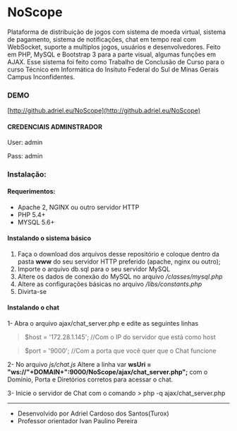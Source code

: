 # NoScope
Plataforma de distribuição de jogos com sistema de moeda virtual, sistema de pagamento, sistema de notificações, chat em tempo real com WebSocket, suporte a multiplos jogos, usuários e desenvolvedores. Feito em PHP, MySQL e Bootstrap 3 para a parte visual, algumas funções em AJAX.
Esse sistema foi feito como Trabalho de Conclusão de Curso para o curso Técnico em Informática do Insituto Federal do Sul de Minas Gerais Campus Inconfidentes.

### DEMO
[http://github.adriel.eu/NoScope](http://github.adriel.eu/NoScope)
#### CREDENCIAIS ADMINSTRADOR
User: admin

Pass: admin

### Instalação:
#### Requerimentos:
- Apache 2, NGINX ou outro servidor HTTP
- PHP 5.4+
- MYSQL 5.6+

#### Instalando o sistema básico
1. Faça o download dos arquivos desse repositório e coloque dentro da pasta **www** do seu servidor  HTTP preferido (apache, nginx ou outro);
2. Importe o arquivo db.sql para o seu servidor MySQL
3. Altere os dados de conexão do MySQL no arquivo _/classes/mysql.php_
4. Altere as configurações básicas no arquivo _/libs/constants.php_
5. Divirta-se

#### Instalando o chat

1- Abra o arquivo ajax/chat_server.php e edite as seguintes linhas

> $host = '172.28.1.145'; //Com o IP do servidor que está como host

> $port = '9000'; //Com a porta que você quer que o Chat funcione

2- No arquivo _js/chat.js_ Altere a linha var **wsUri = "ws://"+DOMAIN+":9000/NoScope/ajax/chat_server.php";** com o Domínio, Porta e Diretórios corretos para acessar o chat.

3- Inicie o servidor de Chat com o comando > php -q ajax/chat_server.php

----------------------------------------------------------------------------------------
- Desenvolvido por Adriel Cardoso dos Santos(Turox)
- Professor orientador Ivan Paulino Pereira
